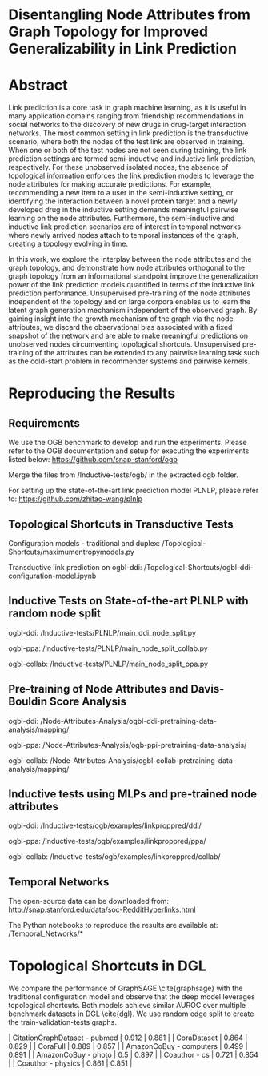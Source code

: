 # Disentangling Node Attributes from Graph Topology for Improved Generalizability in Link Prediction

# Abstract 

Link prediction is a core task in graph machine learning, as it is useful in many application domains ranging from friendship recommendations in social networks to the discovery of new drugs in drug-target interaction networks. The most common setting in link prediction is the transductive scenario, where both the nodes of the test link are observed in training. When one or both of the test nodes are not seen during training, the link prediction settings are termed semi-inductive and inductive link prediction, respectively. For these unobserved isolated nodes, the absence of topological information enforces the link prediction models to leverage the node attributes for making accurate predictions. For example, recommending a new item to a user in the semi-inductive setting, or identifying the interaction between a novel protein target and a newly developed drug in the inductive setting demands meaningful pairwise learning on the node attributes. Furthermore, the semi-inductive and inductive link prediction scenarios are of interest in temporal networks where newly arrived nodes attach to temporal instances of the graph, creating a topology evolving in time.

In this work, we explore the interplay between the node attributes and the graph topology, and demonstrate how node attributes orthogonal to the graph topology from an informational standpoint improve the generalization power of the link prediction models quantified in terms of the inductive link prediction performance. Unsupervised pre-training of the node attributes independent of the topology and on large corpora enables us to learn the latent graph generation mechanism independent of the observed graph. By gaining insight into the growth mechanism of the graph via the node attributes, we discard the observational bias associated with a fixed snapshot of the network and are able to make meaningful predictions on unobserved nodes circumventing topological shortcuts. Unsupervised pre-training of the attributes can be extended to any pairwise learning task such as the cold-start problem in recommender systems and pairwise kernels. 

# Reproducing the Results 

## Requirements

We use the OGB benchmark to develop and run the experiments. Please refer to the OGB documentation and setup for executing the experiments listed below: https://github.com/snap-stanford/ogb

Merge the files from /Inductive-tests/ogb/ in the extracted ogb folder. 

For setting up the state-of-the-art link prediction model PLNLP, please refer to: https://github.com/zhitao-wang/plnlp

## Topological Shortcuts in Transductive Tests

Configuration models - traditional and duplex: /Topological-Shortcuts/maximumentropymodels.py

Transductive link prediction on ogbl-ddi: /Topological-Shortcuts/ogbl-ddi-configuration-model.ipynb

## Inductive Tests on State-of-the-art PLNLP with random node split

ogbl-ddi: /Inductive-tests/PLNLP/main_ddi_node_split.py

ogbl-ppa: /Inductive-tests/PLNLP/main_node_split_collab.py

ogbl-collab: /Inductive-tests/PLNLP/main_node_split_ppa.py

## Pre-training of Node Attributes and Davis-Bouldin Score Analysis

ogbl-ddi: /Node-Attributes-Analysis/ogbl-ddi-pretraining-data-analysis/mapping/

ogbl-ppa: /Node-Attributes-Analysis/ogb-ppi-pretraining-data-analysis/

ogbl-collab: /Node-Attributes-Analysis/ogbl-collab-pretraining-data-analysis/mapping/

## Inductive tests using MLPs and pre-trained node attributes 

ogbl-ddi: /Inductive-tests/ogb/examples/linkproppred/ddi/

ogbl-ppa: /Inductive-tests/ogb/examples/linkproppred/ppa/

ogbl-collab: /Inductive-tests/ogb/examples/linkproppred/collab/

## Temporal Networks

The open-source data can be downloaded from: http://snap.stanford.edu/data/soc-RedditHyperlinks.html

The Python notebooks to reproduce the results are available at: /Temporal_Networks/*

# Topological Shortcuts in DGL

We compare the performance of GraphSAGE \cite{graphsage} with the traditional configuration model and observe that the deep model leverages topological shortcuts. Both models achieve similar AUROC over multiple benchmark datasets in DGL \cite{dgl}. We use random edge split to create the train-validation-tests graphs. 

| CitationGraphDataset - pubmed | 0.912 | 0.881 |
| CoraDataset | 0.864 | 0.829 |
| CoraFull  | 0.889 | 0.857 |
| AmazonCoBuy - computers | 0.499 | 0.891 |
| AmazonCoBuy - photo  | 0.5 | 0.897 |
| Coauthor - cs  | 0.721 | 0.854 |
| Coauthor - physics  | 0.861 | 0.851 |